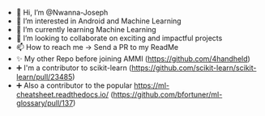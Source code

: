- 👋 Hi, I’m @Nwanna-Joseph
- 👀 I’m interested in Android and Machine Learning
- 🌱 I’m currently learning Machine Learning
- 💞️ I’m looking to collaborate on exciting and impactful projects
- 📫 How to reach me -> Send a PR to my ReadMe
- ✨ My other Repo before joining AMMI (https://github.com/4handheld)
- ➕ I'm a contributor to scikit-learn (https://github.com/scikit-learn/scikit-learn/pull/23485)
- ➕ Also a contributor to the popular https://ml-cheatsheet.readthedocs.io/ (https://github.com/bfortuner/ml-glossary/pull/137)

<!---
Nwanna-Joseph/Nwanna-Joseph is a ✨ special ✨ repository because its `README.md` (this file) appears on your GitHub profile.
You can click the Preview link to take a look at your changes.
--->
